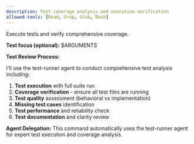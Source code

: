 ```yaml
---
description: Test coverage analysis and execution verification
allowed-tools: [Read, Grep, Glob, Bash]
---
```


Execute tests and verify comprehensive coverage.

**Test focus (optional):** $ARGUMENTS

**Test Review Process:**

I'll use the test-runner agent to conduct comprehensive test analysis including:

1. **Test execution** with full suite run
2. **Coverage verification** - ensure all test files are running
3. **Test quality** assessment (behavioral vs implementation)
4. **Missing test cases** identification
5. **Test performance** and reliability check
6. **Test documentation** and clarity review

**Agent Delegation:**
This command automatically uses the test-runner agent for expert test execution and coverage analysis.